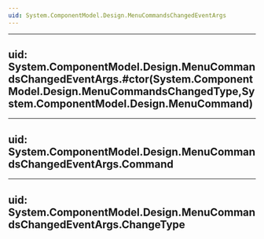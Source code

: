 ```yaml
---
uid: System.ComponentModel.Design.MenuCommandsChangedEventArgs
---
```


---
uid: System.ComponentModel.Design.MenuCommandsChangedEventArgs.#ctor(System.ComponentModel.Design.MenuCommandsChangedType,System.ComponentModel.Design.MenuCommand)
---

---
uid: System.ComponentModel.Design.MenuCommandsChangedEventArgs.Command
---

---
uid: System.ComponentModel.Design.MenuCommandsChangedEventArgs.ChangeType
---
